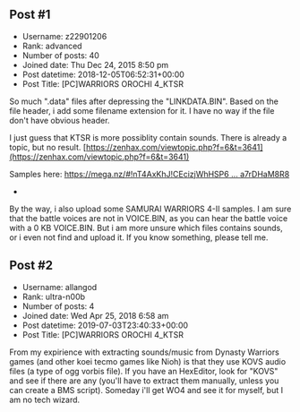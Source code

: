 ## Post #1
- Username: z22901206
- Rank: advanced
- Number of posts: 40
- Joined date: Thu Dec 24, 2015 8:50 pm
- Post datetime: 2018-12-05T06:52:31+00:00
- Post Title: [PC]WARRIORS OROCHI 4_KTSR

So much ".data" files after depressing the "LINKDATA.BIN".
Based on the file header, i add some filename extension for it.
I have no way if the file don't have obvious header.

I just guess that KTSR is more possiblity contain sounds.
There is already a topic, but no result. [https://zenhax.com/viewtopic.php?f=6&t=3641](https://zenhax.com/viewtopic.php?f=6&t=3641) 

Samples here:
[https://mega.nz/#!nT4AxKhJ!CEcizjWhHSP6 ... a7rDHaM8R8](https://mega.nz/#!nT4AxKhJ!CEcizjWhHSP6rGo9ja0OzNUGy3QvUtxk4a7rDHaM8R8)

-
By the way, i also upload some SAMURAI WARRIORS 4-II samples.
I am sure that the battle voices are not in VOICE.BIN, as you can hear the battle voice with a 0 KB VOICE.BIN.
But i am more unsure which files contains sounds, or i even not find and upload it.
If you know something, please tell me.
## Post #2
- Username: allangod
- Rank: ultra-n00b
- Number of posts: 4
- Joined date: Wed Apr 25, 2018 6:58 am
- Post datetime: 2019-07-03T23:40:33+00:00
- Post Title: [PC]WARRIORS OROCHI 4_KTSR

From my expirience with extracting sounds/music from Dynasty Warriors games (and other koei tecmo games like Nioh) is that they use KOVS audio files (a type of ogg vorbis file). If you have an HexEditor, look for "KOVS" and see if there are any (you'll have to extract them manually, unless you can create a BMS script). Someday i'll get WO4 and see it for myself, but I am no tech wizard.
